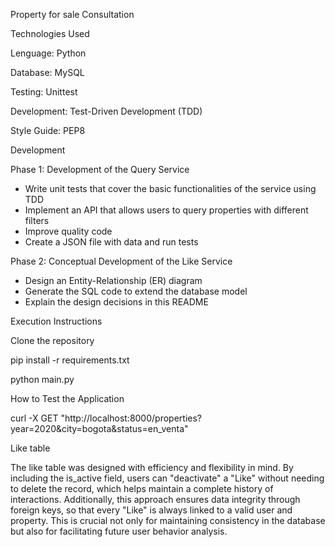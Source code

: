 Property for sale Consultation


Technologies Used

Lenguage: Python

Database: MySQL

Testing: Unittest

Development: Test-Driven Development (TDD)

Style Guide: PEP8


Development

Phase 1: Development of the Query Service

- Write unit tests that cover the basic functionalities of the service using TDD
- Implement an API that allows users to query properties with different filters
- Improve quality code
- Create a JSON file  with data and run tests


Phase 2: Conceptual Development of the Like Service

- Design an Entity-Relationship (ER) diagram
- Generate the SQL code to extend the database model
- Explain the design decisions in this README


Execution Instructions

Clone the repository

pip install -r requirements.txt

python main.py


How to Test the Application

curl -X GET "http://localhost:8000/properties?year=2020&city=bogota&status=en_venta"


Like table

The like table was designed with efficiency and flexibility in mind. By including the is_active field, users can "deactivate" a "Like" without needing to delete the record, which helps maintain a complete history of interactions. Additionally, this approach ensures data integrity through foreign keys, so that every "Like" is always linked to a valid user and property. This is crucial not only for maintaining consistency in the database but also for facilitating future user behavior analysis.
